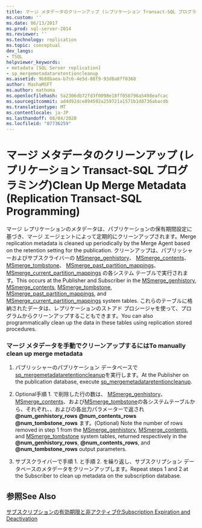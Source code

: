 ```yaml
---
title: マージ メタデータのクリーンアップ (レプリケーション Transact-SQL プログラミング) | Microsoft Docs
ms.custom: ''
ms.date: 06/13/2017
ms.prod: sql-server-2014
ms.reviewer: ''
ms.technology: replication
ms.topic: conceptual
dev_langs:
- TSQL
helpviewer_keywords:
- metadata [SQL Server replication]
- sp_mergemetadataretentioncleanup
ms.assetid: 9b88baea-b7c6-4e5d-88f9-93d6a0ff0368
author: MashaMSFT
ms.author: mathoma
ms.openlocfilehash: 5a2306db72fd3f0098e18ff058796a5498eafcac
ms.sourcegitcommit: ad4d92dce894592a259721a1571b1d8736abacdb
ms.translationtype: MT
ms.contentlocale: ja-JP
ms.lasthandoff: 08/04/2020
ms.locfileid: "87736259"
---
```

# <a name="clean-up-merge-metadata-replication-transact-sql-programming"></a><span data-ttu-id="ceb90-102">マージ メタデータのクリーンアップ (レプリケーション Transact-SQL プログラミング)</span><span class="sxs-lookup"><span data-stu-id="ceb90-102">Clean Up Merge Metadata (Replication Transact-SQL Programming)</span></span>
  <span data-ttu-id="ceb90-103">マージ レプリケーションのメタデータは、パブリケーションの保有期間設定に基づき、マージ エージェントによって定期的にクリーンアップされます。</span><span class="sxs-lookup"><span data-stu-id="ceb90-103">Merge replication metadata is cleaned up periodically by the Merge Agent based on the retention setting for the publication.</span></span> <span data-ttu-id="ceb90-104">クリーンアップは、パブリッシャーおよびサブスクライバーの [MSmerge_genhistory](/sql/relational-databases/system-tables/msmerge-genhistory-transact-sql)、 [MSmerge_contents](/sql/relational-databases/system-tables/msmerge-contents-transact-sql)、 [MSmerge_tombstone](/sql/relational-databases/system-tables/msmerge-tombstone-transact-sql)、 [MSmerge_past_partition_mappings](/sql/relational-databases/system-tables/msmerge-past-partition-mappings-transact-sql)、 [MSmerge_current_partition_mappings](/sql/relational-databases/system-tables/msmerge-current-partition-mappings) の各システム テーブルで実行されます。</span><span class="sxs-lookup"><span data-stu-id="ceb90-104">This occurs at the Publisher and Subscriber in the [MSmerge_genhistory](/sql/relational-databases/system-tables/msmerge-genhistory-transact-sql), [MSmerge_contents](/sql/relational-databases/system-tables/msmerge-contents-transact-sql), [MSmerge_tombstone](/sql/relational-databases/system-tables/msmerge-tombstone-transact-sql), [MSmerge_past_partition_mappings](/sql/relational-databases/system-tables/msmerge-past-partition-mappings-transact-sql), and [MSmerge_current_partition_mappings](/sql/relational-databases/system-tables/msmerge-current-partition-mappings) system tables.</span></span> <span data-ttu-id="ceb90-105">これらのテーブルに格納されたデータは、レプリケーションのストアド プロシージャを使って、プログラムからクリーンアップすることもできます。</span><span class="sxs-lookup"><span data-stu-id="ceb90-105">You can also programmatically clean up the data in these tables using replication stored procedures.</span></span>  
  
### <a name="to-manually-clean-up-merge-metadata"></a><span data-ttu-id="ceb90-106">マージ メタデータを手動でクリーンアップするには</span><span class="sxs-lookup"><span data-stu-id="ceb90-106">To manually clean up merge metadata</span></span>  
  
1.  <span data-ttu-id="ceb90-107">パブリッシャーのパブリケーション データベースで [sp_mergemetadataretentioncleanup](/sql/relational-databases/system-stored-procedures/sp-mergemetadataretentioncleanup-transact-sql)を実行します。</span><span class="sxs-lookup"><span data-stu-id="ceb90-107">At the Publisher on the publication database, execute [sp_mergemetadataretentioncleanup](/sql/relational-databases/system-stored-procedures/sp-mergemetadataretentioncleanup-transact-sql).</span></span>  
  
2.  <span data-ttu-id="ceb90-108">Optional手順 1. で削除した行の数は、 [MSmerge_genhistory](/sql/relational-databases/system-tables/msmerge-genhistory-transact-sql)、 [MSmerge_contents](/sql/relational-databases/system-tables/msmerge-contents-transact-sql)、および[MSmerge_tombstone](/sql/relational-databases/system-tables/msmerge-tombstone-transact-sql)の各システムテーブルから、それぞれ、、およびの各出力パラメーターで返され **@num_genhistory_rows** **@num_contents_rows** **@num_tombstone_rows** ます。</span><span class="sxs-lookup"><span data-stu-id="ceb90-108">(Optional) Note the number of rows removed in step 1 from the [MSmerge_genhistory](/sql/relational-databases/system-tables/msmerge-genhistory-transact-sql), [MSmerge_contents](/sql/relational-databases/system-tables/msmerge-contents-transact-sql), and [MSmerge_tombstone](/sql/relational-databases/system-tables/msmerge-tombstone-transact-sql) system tables, returned respectively in the **@num_genhistory_rows**, **@num_contents_rows**, and **@num_tombstone_rows** output parameters.</span></span>  
  
3.  <span data-ttu-id="ceb90-109">サブスクライバーで手順 1. と手順 2. を繰り返し、サブスクリプション データベースのメタデータをクリーンアップします。</span><span class="sxs-lookup"><span data-stu-id="ceb90-109">Repeat steps 1 and 2 at the Subscriber to clean up metadata on the subscription database.</span></span>  
  
## <a name="see-also"></a><span data-ttu-id="ceb90-110">参照</span><span class="sxs-lookup"><span data-stu-id="ceb90-110">See Also</span></span>  
 [<span data-ttu-id="ceb90-111">サブスクリプションの有効期限と非アクティブ化</span><span class="sxs-lookup"><span data-stu-id="ceb90-111">Subscription Expiration and Deactivation</span></span>](../subscription-expiration-and-deactivation.md)  
  
  
